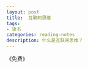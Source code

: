 ```yaml
---
layout: post
title:  互联网思维
tags:
- 读书
categories: reading-notes
description: 什么是互联网思维？
---
```


《免费》
